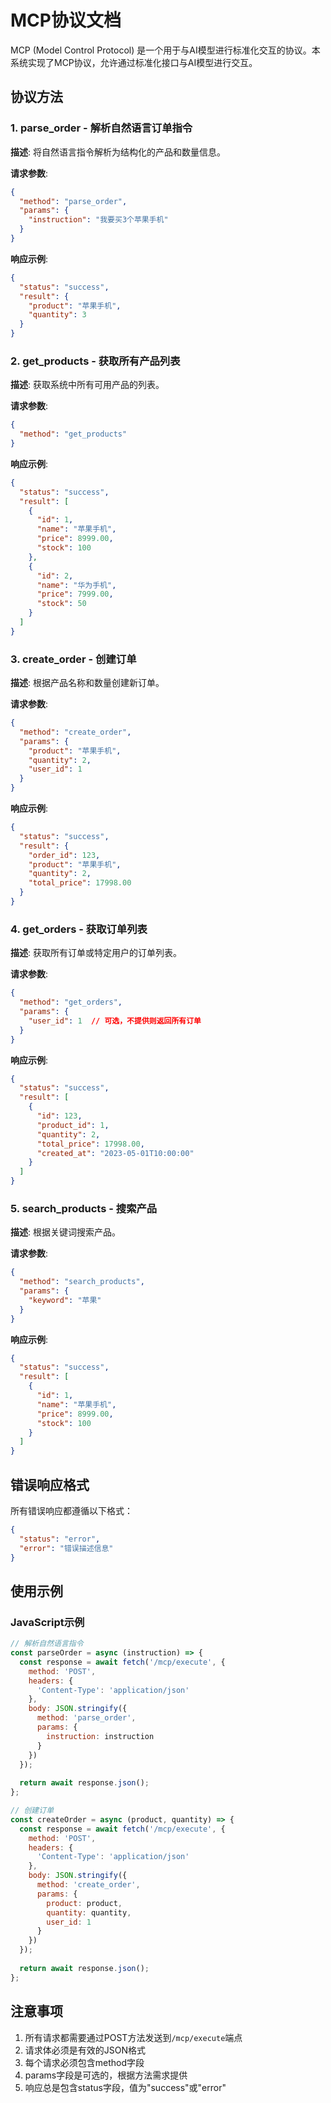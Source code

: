 # MCP协议文档

MCP (Model Control Protocol) 是一个用于与AI模型进行标准化交互的协议。本系统实现了MCP协议，允许通过标准化接口与AI模型进行交互。

## 协议方法

### 1. parse_order - 解析自然语言订单指令

**描述**: 将自然语言指令解析为结构化的产品和数量信息。

**请求参数**:
```json
{
  "method": "parse_order",
  "params": {
    "instruction": "我要买3个苹果手机"
  }
}
```

**响应示例**:
```json
{
  "status": "success",
  "result": {
    "product": "苹果手机",
    "quantity": 3
  }
}
```

### 2. get_products - 获取所有产品列表

**描述**: 获取系统中所有可用产品的列表。

**请求参数**:
```json
{
  "method": "get_products"
}
```

**响应示例**:
```json
{
  "status": "success",
  "result": [
    {
      "id": 1,
      "name": "苹果手机",
      "price": 8999.00,
      "stock": 100
    },
    {
      "id": 2,
      "name": "华为手机",
      "price": 7999.00,
      "stock": 50
    }
  ]
}
```

### 3. create_order - 创建订单

**描述**: 根据产品名称和数量创建新订单。

**请求参数**:
```json
{
  "method": "create_order",
  "params": {
    "product": "苹果手机",
    "quantity": 2,
    "user_id": 1
  }
}
```

**响应示例**:
```json
{
  "status": "success",
  "result": {
    "order_id": 123,
    "product": "苹果手机",
    "quantity": 2,
    "total_price": 17998.00
  }
}
```

### 4. get_orders - 获取订单列表

**描述**: 获取所有订单或特定用户的订单列表。

**请求参数**:
```json
{
  "method": "get_orders",
  "params": {
    "user_id": 1  // 可选，不提供则返回所有订单
  }
}
```

**响应示例**:
```json
{
  "status": "success",
  "result": [
    {
      "id": 123,
      "product_id": 1,
      "quantity": 2,
      "total_price": 17998.00,
      "created_at": "2023-05-01T10:00:00"
    }
  ]
}
```

### 5. search_products - 搜索产品

**描述**: 根据关键词搜索产品。

**请求参数**:
```json
{
  "method": "search_products",
  "params": {
    "keyword": "苹果"
  }
}
```

**响应示例**:
```json
{
  "status": "success",
  "result": [
    {
      "id": 1,
      "name": "苹果手机",
      "price": 8999.00,
      "stock": 100
    }
  ]
}
```

## 错误响应格式

所有错误响应都遵循以下格式：

```json
{
  "status": "error",
  "error": "错误描述信息"
}
```

## 使用示例

### JavaScript示例

```javascript
// 解析自然语言指令
const parseOrder = async (instruction) => {
  const response = await fetch('/mcp/execute', {
    method: 'POST',
    headers: {
      'Content-Type': 'application/json'
    },
    body: JSON.stringify({
      method: 'parse_order',
      params: {
        instruction: instruction
      }
    })
  });
  
  return await response.json();
};

// 创建订单
const createOrder = async (product, quantity) => {
  const response = await fetch('/mcp/execute', {
    method: 'POST',
    headers: {
      'Content-Type': 'application/json'
    },
    body: JSON.stringify({
      method: 'create_order',
      params: {
        product: product,
        quantity: quantity,
        user_id: 1
      }
    })
  });
  
  return await response.json();
};
```

## 注意事项

1. 所有请求都需要通过POST方法发送到`/mcp/execute`端点
2. 请求体必须是有效的JSON格式
3. 每个请求必须包含method字段
4. params字段是可选的，根据方法需求提供
5. 响应总是包含status字段，值为"success"或"error"